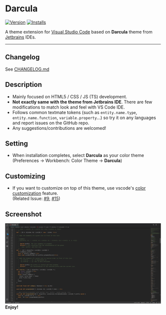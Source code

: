 # Darcula

[![Version](https://vsmarketplacebadge.apphb.com/version/rokoroku.vscode-theme-darcula.svg)](https://marketplace.visualstudio.com/items?itemName=rokoroku.vscode-theme-darcula)
[![Installs](https://vsmarketplacebadge.apphb.com/installs/rokoroku.vscode-theme-darcula.svg)](https://marketplace.visualstudio.com/items?itemName=rokoroku.vscode-theme-darcula)

A theme extension for [Visual Studio Code](https://code.visualstudio.com) based on **Darcula** theme from [Jetbrains](https://www.jetbrains.com) IDEs.

---

## Changelog

See [CHANGELOG.md](./CHANGELOG.md)

## Description

- Mainly focused on HTML5 / CSS / JS (TS) development.  
- **Not exactly same with the theme from Jetbrains IDE**. There are few modifications to match look and feel with VS Code IDE.
- Follows common textmate tokens (such as `entity.name.type`, `entity.name.function`, `variable.property`...) so try it on any languages and report issues on the GitHub repo.
- Any suggestions/contributions are welcomed!
 

## Setting

- When installation completes, select **Darcula** as your color theme (Preferences → Workbench: Color Theme → **Darcula**)

## Customizing

- If you want to customize on top of this theme, use vscode's [color customization](https://code.visualstudio.com/docs/getstarted/themes#_customizing-a-color-theme) feature.  
  (Related Issue: [#9](https://github.com/rokoroku/vscode-theme-darcula/issues/9), [#15](https://github.com/rokoroku/vscode-theme-darcula/issues/15))
 
## Screenshot

![Screenshot](https://github.com/shevv920/vscode-theme-darcula/raw/master/screenshot.png)
**Enjoy!**
